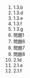 1. 1.3.b
2. 1.3.d
3. 1.3.e
4. 1.3.f
5. 1.3.g
6. 問題1
7. 問題6
8. 問題7
9. 問題8
10. 2.1d
11. 2.1.e
12. 2.1.f
